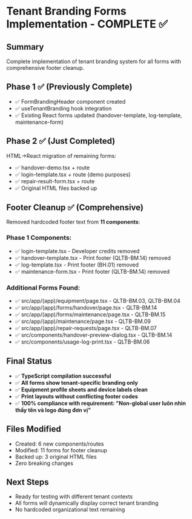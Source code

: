 # Tenant Branding Forms Implementation - COMPLETE ✅

## Summary
Complete implementation of tenant branding system for all forms with comprehensive footer cleanup.

## Phase 1 ✅ (Previously Complete)
- ✅ FormBrandingHeader component created
- ✅ useTenantBranding hook integration
- ✅ Existing React forms updated (handover-template, log-template, maintenance-form)

## Phase 2 ✅ (Just Completed)
HTML→React migration of remaining forms:
- ✅ handover-demo.tsx + route
- ✅ login-template.tsx + route (demo purposes)
- ✅ repair-result-form.tsx + route
- ✅ Original HTML files backed up

## Footer Cleanup ✅ (Comprehensive)
Removed hardcoded footer text from **11 components**:

### Phase 1 Components:
- ✅ login-template.tsx - Developer credits removed
- ✅ handover-template.tsx - Print footer (QLTB-BM.14) removed
- ✅ log-template.tsx - Print footer (BH.01) removed  
- ✅ maintenance-form.tsx - Print footer (QLTB-BM.14) removed

### Additional Forms Found:
- ✅ src/app/(app)/equipment/page.tsx - QLTB-BM.03, QLTB-BM.04
- ✅ src/app/(app)/forms/handover/page.tsx - QLTB-BM.14
- ✅ src/app/(app)/forms/maintenance/page.tsx - QLTB-BM.15
- ✅ src/app/(app)/maintenance/page.tsx - QLTB-BM.09
- ✅ src/app/(app)/repair-requests/page.tsx - QLTB-BM.07
- ✅ src/components/handover-preview-dialog.tsx - QLTB-BM.14
- ✅ src/components/usage-log-print.tsx - QLTB-BM.06

## Final Status
- ✅ **TypeScript compilation successful**
- ✅ **All forms show tenant-specific branding only**
- ✅ **Equipment profile sheets and device labels clean**
- ✅ **Print layouts without conflicting footer codes**
- ✅ **100% compliance with requirement: "Non-global user luôn nhìn thấy tên và logo đúng đơn vị"**

## Files Modified
- Created: 6 new components/routes
- Modified: 11 forms for footer cleanup
- Backed up: 3 original HTML files
- Zero breaking changes

## Next Steps
- Ready for testing with different tenant contexts
- All forms will dynamically display correct tenant branding
- No hardcoded organizational text remaining